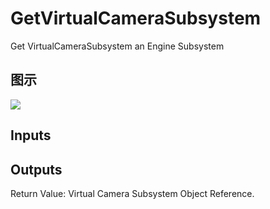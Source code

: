 # GetVirtualCameraSubsystem

Get VirtualCameraSubsystem an Engine Subsystem

## 图示

![]($-20221218-18554548.png)

## Inputs

## Outputs

Return Value: Virtual Camera Subsystem Object Reference.

